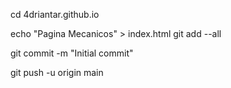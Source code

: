 cd 4driantar.github.io

echo "Pagina Mecanicos" > index.html
git add --all

git commit -m "Initial commit"

git push -u origin main
